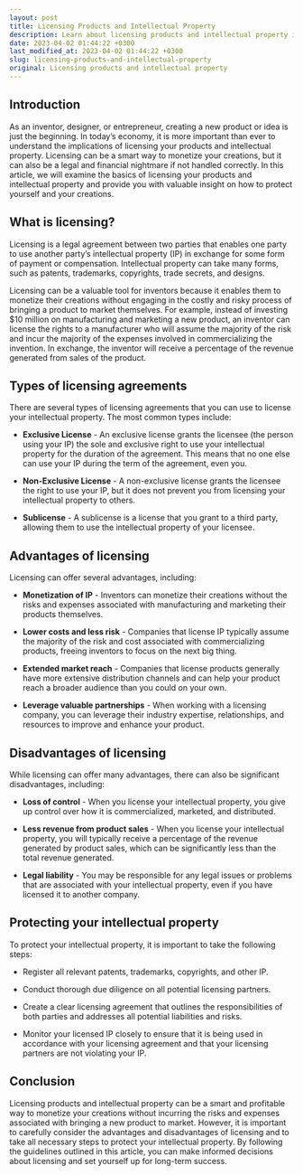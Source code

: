 ```yaml
---
layout: post
title: Licensing Products and Intellectual Property
description: Learn about licensing products and intellectual property in order to make sound financial decisions.
date: 2023-04-02 01:44:22 +0300
last_modified_at: 2023-04-02 01:44:22 +0300
slug: licensing-products-and-intellectual-property
original: Licensing products and intellectual property
---
```

## Introduction

As an inventor, designer, or entrepreneur, creating a new product or idea is just the beginning. In today’s economy, it is more important than ever to understand the implications of licensing your products and intellectual property. Licensing can be a smart way to monetize your creations, but it can also be a legal and financial nightmare if not handled correctly. In this article, we will examine the basics of licensing your products and intellectual property and provide you with valuable insight on how to protect yourself and your creations.

## What is licensing?

Licensing is a legal agreement between two parties that enables one party to use another party’s intellectual property (IP) in exchange for some form of payment or compensation. Intellectual property can take many forms, such as patents, trademarks, copyrights, trade secrets, and designs. 

Licensing can be a valuable tool for inventors because it enables them to monetize their creations without engaging in the costly and risky process of bringing a product to market themselves. For example, instead of investing $10 million on manufacturing and marketing a new product, an inventor can license the rights to a manufacturer who will assume the majority of the risk and incur the majority of the expenses involved in commercializing the invention. In exchange, the inventor will receive a percentage of the revenue generated from sales of the product. 

## Types of licensing agreements

There are several types of licensing agreements that you can use to license your intellectual property. The most common types include:

- **Exclusive License** - An exclusive license grants the licensee (the person using your IP) the sole and exclusive right to use your intellectual property for the duration of the agreement. This means that no one else can use your IP during the term of the agreement, even you.
 
- **Non-Exclusive License** - A non-exclusive license grants the licensee the right to use your IP, but it does not prevent you from licensing your intellectual property to others. 

- **Sublicense** - A sublicense is a license that you grant to a third party, allowing them to use the intellectual property of your licensee. 

## Advantages of licensing

Licensing can offer several advantages, including:

- **Monetization of IP** - Inventors can monetize their creations without the risks and expenses associated with manufacturing and marketing their products themselves.

- **Lower costs and less risk** - Companies that license IP typically assume the majority of the risk and cost associated with commercializing products, freeing inventors to focus on the next big thing.

- **Extended market reach** - Companies that license products generally have more extensive distribution channels and can help your product reach a broader audience than you could on your own.

- **Leverage valuable partnerships** - When working with a licensing company, you can leverage their industry expertise, relationships, and resources to improve and enhance your product.

## Disadvantages of licensing

While licensing can offer many advantages, there can also be significant disadvantages, including:

- **Loss of control** - When you license your intellectual property, you give up control over how it is commercialized, marketed, and distributed.

- **Less revenue from product sales** - When you license your intellectual property, you will typically receive a percentage of the revenue generated by product sales, which can be significantly less than the total revenue generated.

- **Legal liability** - You may be responsible for any legal issues or problems that are associated with your intellectual property, even if you have licensed it to another company.

## Protecting your intellectual property

To protect your intellectual property, it is important to take the following steps:

- Register all relevant patents, trademarks, copyrights, and other IP.

- Conduct thorough due diligence on all potential licensing partners.

- Create a clear licensing agreement that outlines the responsibilities of both parties and addresses all potential liabilities and risks.

- Monitor your licensed IP closely to ensure that it is being used in accordance with your licensing agreement and that your licensing partners are not violating your IP.

## Conclusion

Licensing products and intellectual property can be a smart and profitable way to monetize your creations without incurring the risks and expenses associated with bringing a new product to market. However, it is important to carefully consider the advantages and disadvantages of licensing and to take all necessary steps to protect your intellectual property. By following the guidelines outlined in this article, you can make informed decisions about licensing and set yourself up for long-term success.